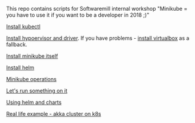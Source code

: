 This repo contains scripts for Softwaremill internal workshop "Minikube = you have to use it if you want to be a developer in 2018 ;)"

[Install kubectl](installing_kubectl.md)

[Install hypoervisor and driver](hypervisor.md). If you have problems - [install virtualbox](installing_virtalbox.md) as a fallback.

[Install minikube itself](installing_minikube.md)

[Install helm](installing_helm.md)

[Minikube operations](minikube_ops.md)

[Let's run something on it](using_minikube.md)

[Using helm and charts](using_heml.md)

[Real life example - akka cluster on k8s](https://github.com/softwaremill/akka-simple-cluster-k8s)